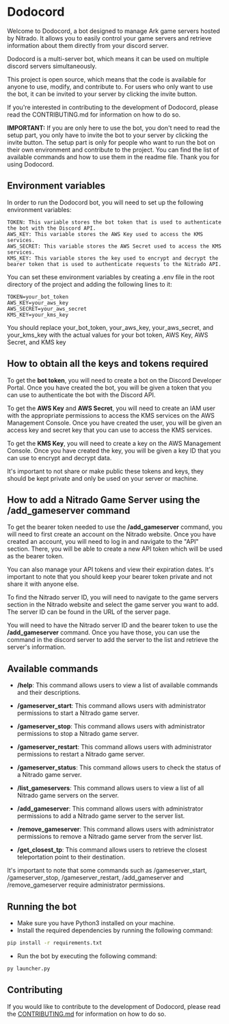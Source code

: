# Dodocord

Welcome to Dodocord, a bot designed to manage Ark game servers hosted by Nitrado. It allows you to easily control your game servers and retrieve information about them directly from your discord server.

Dodocord is a multi-server bot, which means it can be used on multiple discord servers simultaneously.

This project is open source, which means that the code is available for anyone to use, modify, and contribute to. For users who only want to use the bot, it can be invited to your server by clicking the invite button.

If you're interested in contributing to the development of Dodocord, please read the CONTRIBUTING.md for information on how to do so.

**IMPORTANT:** If you are only here to use the bot, you don't need to read the setup part, you only have to invite the bot to your server by clicking the invite button.
The setup part is only for people who want to run the bot on their own environment and contribute to the project.
You can find the list of available commands and how to use them in the readme file.
Thank you for using Dodocord.

## Environment variables

In order to run the Dodocord bot, you will need to set up the following environment variables:

    TOKEN: This variable stores the bot token that is used to authenticate the bot with the Discord API.
    AWS_KEY: This variable stores the AWS Key used to access the KMS services.
    AWS_SECRET: This variable stores the AWS Secret used to access the KMS services.
    KMS_KEY: This variable stores the key used to encrypt and decrypt the bearer token that is used to authenticate requests to the Nitrado API.

You can set these environment variables by creating a .env file in the root directory of the project and adding the following lines to it:

    TOKEN=your_bot_token
    AWS_KEY=your_aws_key
    AWS_SECRET=your_aws_secret
    KMS_KEY=your_kms_key

You should replace your_bot_token, your_aws_key, your_aws_secret, and your_kms_key with the actual values for your bot token, AWS Key, AWS Secret, and KMS key

## How to obtain all the keys and tokens required

To get the **bot token**, you will need to create a bot on the Discord Developer Portal. Once you have created the bot, you will be given a token that you can use to authenticate the bot with the Discord API.

To get the **AWS Key** and **AWS Secret**, you will need to create an IAM user with the appropriate permissions to access the KMS services on the AWS Management Console. Once you have created the user, you will be given an access key and secret key that you can use to access the KMS services.

To get the **KMS Key**, you will need to create a key on the AWS Management Console. Once you have created the key, you will be given a key ID that you can use to encrypt and decrypt data.

It's important to not share or make public these tokens and keys, they should be kept private and only be used on your server or machine.

## How to add a Nitrado Game Server using the **/add_gameserver** command

To get the bearer token needed to use the **/add_gameserver** command, you will need to first create an account on the Nitrado website. Once you have created an account, you will need to log in and navigate to the "API" section. There, you will be able to create a new API token which will be used as the bearer token.

You can also manage your API tokens and view their expiration dates. It's important to note that you should keep your bearer token private and not share it with anyone else.

To find the Nitrado server ID, you will need to navigate to the game servers section in the Nitrado website and select the game server you want to add. The server ID can be found in the URL of the server page.

You will need to have the Nitrado server ID and the bearer token to use the **/add_gameserver** command. Once you have those, you can use the command in the discord server to add the server to the list and retrieve the server's information.

## Available commands

- **/help**: This command allows users to view a list of available commands and their descriptions.

- **/gameserver_start**: This command allows users with administrator permissions to start a Nitrado game server.

- **/gameserver_stop**: This command allows users with administrator permissions to stop a Nitrado game server. 

- **/gameserver_restart**: This command allows users with administrator permissions to restart a Nitrado game server. 

- **/gameserver_status**: This command allows users to check the status of a Nitrado game server. 

- **/list_gameservers**: This command allows users to view a list of all Nitrado game servers on the server.

- **/add_gameserver**: This command allows users with administrator permissions to add a Nitrado game server to the server list. 

- **/remove_gameserver**: This command allows users with administrator permissions to remove a Nitrado game server from the server list. 

- **/get_closest_tp**: This command allows users to retrieve the closest teleportation point to their destination. 

It's important to note that some commands such as /gameserver_start, /gameserver_stop, /gameserver_restart, /add_gameserver and /remove_gameserver require administrator permissions.

## Running the bot

- Make sure you have Python3 installed on your machine.
- Install the required dependencies by running the following command:

```bash
pip install -r requirements.txt
```

- Run the bot by executing the following command:

```bash
py launcher.py
```

## Contributing

If you would like to contribute to the development of Dodocord, please read the [CONTRIBUTING.md](./CONTRIBUTING.md) for information on how to do so.
